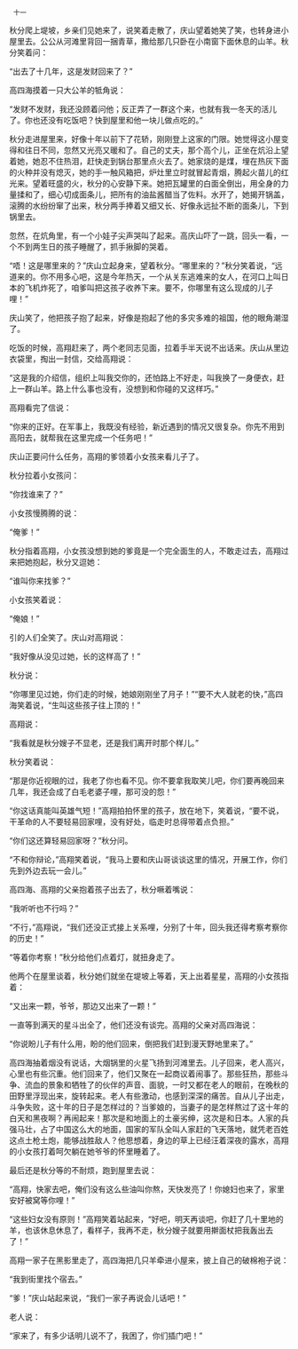      十一 

   秋分爬上堤坡，乡亲们见她来了，说笑着走散了，庆山望着她笑了笑，也转身进小屋里去。公公从河滩里背回一捆青草，撒给那几只卧在小南窗下面休息的山羊。秋分笑着问： 

   “出去了十几年，这是发财回来了？” 

   高四海摸着一只大公羊的牴角说： 

   “发财不发财，我还没顾着问他；反正弄了一群这个来，也就有我一冬天的活儿了。你也还没有吃饭吧？快到屋里和他一块儿做点吃的。” 

   秋分走进屋里来，好像十年以前下了花轿，刚刚登上这家的门限。她觉得这小屋变得和往日不同，忽然又光亮又暖和了。自己的丈夫，那个高个儿，正坐在炕沿上望着她，她忍不住热泪，赶快走到锅台那里点火去了。她家烧的是煤，埋在热灰下面的火种并没有熄灭，她的手一触风箱把，炉灶里立时就冒起青烟，腾起火苗儿的红光来。望着旺盛的火，秋分的心安静下来。她把瓦罐里的白面全倒出，用全身的力量揉和了，细心切成面条儿，把所有的油盐酱醋当了佐料。水开了，她揭开锅盖，滚腾的水纷纷窜了出来，秋分两手捧着又细又长、好像永远扯不断的面条儿，下到锅里去。 

   忽然，在炕角里，有一个小娃子尖声哭叫了起来。高庆山吓了一跳，回头一看，一个不到两生日的孩子睡醒了，抓手揪脚的哭着。 

   “唔！这是哪里来的？”庆山立起身来，望着秋分。“哪里来的？”秋分笑着说，“远道来的。你不用多心吧，这是今年热天，一个从关东逃难来的女人，在河口上叫日本的飞机炸死了，咱爹叫把这孩子收养下来。要不，你哪里有这么现成的儿子哩！” 

   庆山笑了，他把孩子抱了起来，好像是抱起了他的多灾多难的祖国，他的眼角潮湿了。 

   吃饭的时候，高翔赶来了，两个老同志见面，拉着手半天说不出话来。庆山从里边衣袋里，掏出一封信，交给高翔说： 

   “这是我的介绍信，组织上叫我交你的，还怕路上不好走，叫我换了一身便衣，赶上一群山羊。路上什么事也没有，没想到和你碰的又这样巧。” 

   高翔看完了信说： 

   “你来的正好。在军事上，我既没有经验，新近遇到的情况又很复杂。你先不用到高阳去，就帮我在这里完成一个任务吧！” 

   庆山正要问什么任务，高翔的爹领着小女孩来看儿子了。 

   秋分拉着小女孩问： 

   “你找谁来了？” 

   小女孩慢腾腾的说： 

   “俺爹！” 

   秋分指着高翔，小女孩没想到她的爹竟是一个完全面生的人，不敢走过去，高翔过来把她抱起，秋分又逗她： 

   “谁叫你来找爹？” 

   小女孩笑着说： 

   “俺娘！” 

   引的人们全笑了。庆山对高翔说： 

   “我好像从没见过她，长的这样高了！” 

   秋分说： 

   “你哪里见过她，你们走的时候，她娘刚刚坐了月子！”“要不大人就老的快，”高四海笑着说，“生叫这些孩子往上顶的！” 

   高翔说： 

   “我看就是秋分嫂子不显老，还是我们离开时那个样儿。” 

   秋分笑着说： 

   “那是你近视眼的过，我老了你也看不见。你不要拿我取笑儿吧，你们要再晚回来几年，我还会成了白毛老婆子哩，那可没的怨！” 

   “你这话真能叫英雄气短！”高翔拍拍怀里的孩子，放在地下，笑着说，“要不说，干革命的人不要轻易回家哩，没有好处，临走时总得带着点负担。” 

   “你们这还算轻易回家呀？”秋分问。 

   “不和你辩论，”高翔笑着说，“我马上要和庆山哥谈谈这里的情况，开展工作，你们先到外边去玩一会儿。” 

   高四海、高翔的父亲抱着孩子出去了，秋分噘着嘴说： 

   “我听听也不行吗？” 

   “不行，”高翔说，“我们还没正式接上关系哩，分别了十年，回头我还得考察考察你的历史！” 

   “等着你考察！”秋分给他们点着灯，就扭身走了。 

   他两个在屋里谈着，秋分她们就坐在堤坡上等着，天上出着星星，高翔的小女孩指着： 

   “又出来一颗，爷爷，那边又出来了一颗！” 

   一直等到满天的星斗出全了，他们还没有谈完。高翔的父亲对高四海说： 

   “你说盼儿子有什么用，盼的他们回来，倒把我们赶到漫天野地里来了。” 

   高四海抽着烟没有说话，大烟锅里的火星飞扬到河滩里去。儿子回来，老人高兴，心里也有些沉重。他们回来了，他们又聚在一起商议着闹事了。那些狂热，那些斗争、流血的景象和牺牲了的伙伴的声音、面貌，一时又都在老人的眼前，在晚秋的田野里浮现出来，旋转起来。老人有些激动，也感到深深的痛苦。自从儿子出走，斗争失败，这十年的日子是怎样过的？当爹娘的，当妻子的是怎样熬过了这十年的白天和黑夜啊？再闹起来！那次是和地面上的土豪劣绅，这次是和日本。人家的兵强马壮，占了中国这么大的地面，国家的军队全叫人家赶的飞天落地，就凭老百姓这点土枪土炮，能够战胜敌人？他思想着，身边的草上已经汪着深夜的露水，高翔的小女孩打着呵欠躺在她爷爷的怀里睡着了。 

   最后还是秋分等的不耐烦，跑到屋里去说： 

   “高翔，快家去吧，俺们没有这么些油叫你熬，天快发亮了！你媳妇也来了，家里安好被窝等你哩！” 

   “这些妇女没有原则！”高翔笑着站起来，“好吧，明天再谈吧，你赶了几十里地的羊，也该休息休息了，看样子，我再不走，秋分嫂子就要用擀面杖把我轰出去了！” 

   高翔一家子在黑影里走了，高四海把几只羊牵进小屋来，披上自己的破棉袍子说： 

   “我到街里找个宿去。” 

   “爹！”庆山站起来说，“我们一家子再说会儿话吧！” 

   老人说： 

   “家来了，有多少话明儿说不了，我困了，你们插门吧！” 


